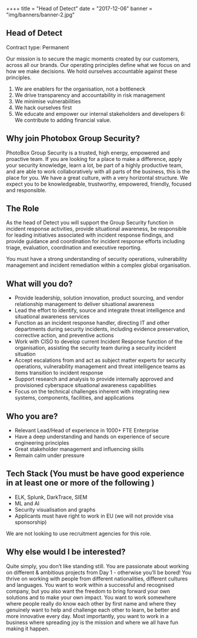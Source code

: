 ++++
title = "Head of Detect"
date = "2017-12-06"
banner = "img/banners/banner-2.jpg"

## Head of Detect

Contract type: Permanent

Our mission is to secure the magic moments created by our customers, across all our brands. Our operating principles define what we focus on and how we make decisions. We hold ourselves accountable against these principles.
1. We are enablers for the organisation, not a bottleneck
2. We drive transparency and accountability in risk management
3. We minimise vulnerabilities
4. We hack ourselves first
5. We educate and empower our internal stakeholders and developers
6: We contribute to adding financial value.

## Why join Photobox Group Security?
PhotoBox Group Security is a trusted, high energy, empowered and proactive team. If you are looking for a place to make a difference, apply your security knowledge, learn a lot, be part of a highly productive team, and are able to work collaboratively with all parts of the business, this is the place for you.
We have a great culture, with a very horizontal structure. We expect you to be knowledgeable, trustworthy, empowered, friendly, focused and responsible.

## The Role
As the head of Detect you will support the Group Security function in incident response activities, provide situational awareness, be responsible for leading initiatives associated with incident response findings, and provide guidance and coordination for incident response efforts including triage, evaluation, coordination and executive reporting.

You must have a strong understanding of security operations, vulnerability management and incident remediation within a complex global organisation.

## What will you do?

- Provide leadership, solution innovation, product sourcing, and vendor relationship management to deliver situational awareness
- Lead the effort to identify, source and integrate threat intelligence and situational awareness services
- Function as an incident response handler, directing IT and other departments during security incidents, including evidence preservation, corrective action, and preventive actions
- Work with CISO to develop current Incident Response function of the organisation, assisting the security team during a security incident situation
- Accept escalations from and act as subject matter experts for security operations, vulnerability management and threat intelligence teams as items transition to incident response
- Support research and analysis to provide internally approved and provisioned cyberspace situational awareness capabilities
- Focus on the technical challenges inherent with integrating new systems, components, facilities, and applications

## Who you are?

- Relevant Lead/Head of experience in 1000+ FTE Enterprise
- Have a deep understanding and hands on experience of secure engineering principles
- Great stakeholder management and influencing skills
- Remain calm under pressure

## Tech Stack (You must be have good experience in at least one or more of the following )

- ELK, Splunk, DarkTrace, SIEM
- ML and AI
- Security visualisation and graphs
- Applicants must have right to work in EU (we will not provide visa sponsorship)

We are not looking to use recruitment agencies for this role.

## Why else would I be interested?

Quite simply, you don’t like standing still. You are passionate about working on different & ambitious projects from Day 1 - otherwise you’ll be bored! You thrive on working with people from different nationalities, different cultures and languages. You want to work within a successful and recognised company, but you also want the freedom to bring forward your own solutions and to make your own impact. You want to work somewhere where people really do know each other by first name and where they genuinely want to help and challenge each other to learn, be better and more innovative every day. Most importantly, you want to work in a business where spreading joy is the mission and where we all have fun making it happen.

